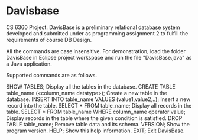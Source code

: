 # Davisbase
CS 6360 Project. 
DavisBase is a preliminary relational database system developed and submitted under as programming assignment 2 to fulfill the requirements of course DB Design.

All the commands are case insensitive. 
For demonstration, load the folder DavisBase in Eclipse project workspace and run the file "DavisBase.java" as a Java application.


Supported commands are as follows.

SHOW TABLES;                                               Display all the tables in the database.
CREATE TABLE table_name (<column_name datatype>);          Create a new table in the database.
INSERT INTO table_name VALUES (value1,value2,..);          Insert a new record into the table.
SELECT * FROM table_name;                                  Display all records in the table.
SELECT * FROM table_name WHERE column_name operator value; Display records in the table where the given condition is satisfied.
DROP TABLE table_name;                                     Remove table data and its schema.
VERSION;                                                   Show the program version.
HELP;                                                      Show this help information.
EXIT;                                                      Exit DavisBase.

